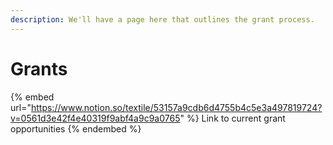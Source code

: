 ```yaml
---
description: We'll have a page here that outlines the grant process.
---
```


# Grants

{% embed url="https://www.notion.so/textile/53157a9cdb6d4755b4c5e3a497819724?v=0561d3e42f4e40319f9abf4a9c9a0765" %}
Link to current grant opportunities
{% endembed %}
